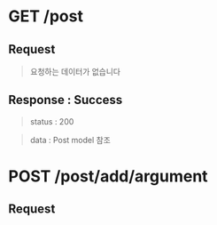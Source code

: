 # GET /post

## Request

> 요청하는 데이터가 없습니다

## Response : Success

> status : 200

> data : Post model 참조

# POST /post/add/argument

## Request

> 